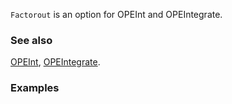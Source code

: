 `Factorout` is an option for OPEInt and OPEIntegrate.

### See also

[OPEInt](OPEInt), [OPEIntegrate](OPEIntegrate).

### Examples